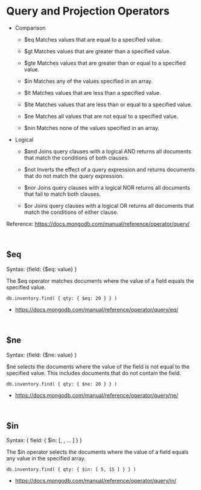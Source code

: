 # Query and Projection Operators

- Comparison

  - $eq	Matches values that are equal to a specified value.

  - $gt	Matches values that are greater than a specified value.

  - $gte	Matches values that are greater than or equal to a specified value.

  - $in	Matches any of the values specified in an array.

  - $lt	Matches values that are less than a specified value.

  - $lte	Matches values that are less than or equal to a specified value.

  - $ne	Matches all values that are not equal to a specified value.

  - $nin	Matches none of the values specified in an array.
  
- Logical
  
  - $and	Joins query clauses with a logical AND returns all documents that match the conditions of both clauses.
  
  - $not	Inverts the effect of a query expression and returns documents that do not match the query expression.
  
  - $nor	Joins query clauses with a logical NOR returns all documents that fail to match both clauses.
  
  - $or	Joins query clauses with a logical OR returns all documents that match the conditions of either clause.
  
Reference: https://docs.mongodb.com/manual/reference/operator/query/

<br/>

## $eq

Syntax: {field: {$eq: value} }

The $eq operator matches documents where the value of a field equals the specified value.

```
db.inventory.find( { qty: { $eq: 20 } } )
```

- https://docs.mongodb.com/manual/reference/operator/query/eq/

<br/>

## $ne

Syntax: {field: {$ne: value} }

$ne selects the documents where the value of the field is not equal to the specified value. This includes documents that do not contain the field.

```
db.inventory.find( { qty: { $ne: 20 } } )
```

- https://docs.mongodb.com/manual/reference/operator/query/ne/

<br/>

## $in

Syntax: { field: { $in: [<value1>, <value2>, ... <valueN> ] } }

The $in operator selects the documents where the value of a field equals any value in the specified array.

```
db.inventory.find( { qty: { $in: [ 5, 15 ] } } )
```

- https://docs.mongodb.com/manual/reference/operator/query/in/

<br/>

